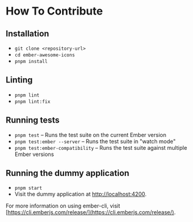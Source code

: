 # How To Contribute

## Installation

* `git clone <repository-url>`
* `cd ember-awesome-icons`
* `pnpm install`

## Linting

* `pnpm lint`
* `pnpm lint:fix`

## Running tests

* `pnpm test` – Runs the test suite on the current Ember version
* `pnpm test:ember --server` – Runs the test suite in "watch mode"
* `pnpm test:ember-compatibility` – Runs the test suite against multiple Ember versions

## Running the dummy application

* `pnpm start`
* Visit the dummy application at [http://localhost:4200](http://localhost:4200).

For more information on using ember-cli, visit [https://cli.emberjs.com/release/](https://cli.emberjs.com/release/).
